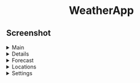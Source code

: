 <h1 align="center">WeatherApp</h1>

## Screenshot

<details>
  <summary>Main</summary>
  <div style="display: flex; justify-content: space-between;">
    <div style="flex: 1;">
      <img src="image.png" alt="Изображение 1">
    </div>
    <div style="flex: 1;">
      <img src="image-5.png" alt="Изображение 5">
    </div>
  </div>
</details>

<details>
  <summary>Details</summary>
  <div style="display: flex; justify-content: space-between;">
    <div style="flex: 1;">
      <img src="image-1.png" alt="Изображение 2">
    </div>
    <div style="flex: 1;">
      <img src="image-6.png" alt="Изображение 6">
    </div>
  </div>
</details>

<details>
  <summary>Forecast</summary>
  <div style="display: flex; justify-content: space-between;">
    <div style="flex: 1;">
      <img src="image-2.png" alt="Изображение 3">
    </div>
    <div style="flex: 1;">
      <img src="image-7.png" alt="Изображение 7">
    </div>
  </div>
</details>

<details>
  <summary>Locations</summary>
  <div style="display: flex; justify-content: space-between;">
    <div style="flex: 1;">
      <img src="image-3.png" alt="Изображение 4">
    </div>
    <div style="flex: 1;">
      <img src="image-8.png" alt="Изображение 8">
    </div>
  </div>
</details>

<details>
  <summary>Settings</summary>
  <div style="display: flex; justify-content: space-between;">
    <div style="flex: 1;">
      <img src="image-4.png" alt="Изображение 5">
    </div>
    <div style="flex: 1;">
      <img src="image-9.png" alt="Изображение 9">
    </div>
  </div>
</details>
